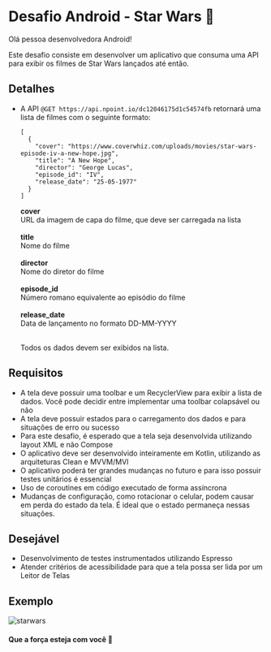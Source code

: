 # Desafio Android - Star Wars 🤖

Olá pessoa desenvolvedora Android!

Este desafio consiste em desenvolver um aplicativo que consuma uma API para exibir os filmes de Star Wars lançados até então.

## Detalhes 
- A API ```@GET https://api.npoint.io/dc12046175d1c54574fb``` retornará uma lista de filmes com o seguinte formato:

    ```
    [
      {
        "cover": "https://www.coverwhiz.com/uploads/movies/star-wars-episode-iv-a-new-hope.jpg",
        "title": "A New Hope",
        "director": "George Lucas",
        "episode_id": "IV",
        "release_date": "25-05-1977"
      }
  ]
  ```
  
  
  **cover** <br>URL da imagem de capa do filme, que deve ser carregada na lista<br><br>
  **title** <br>Nome do filme<br><br>
  **director** <br>Nome do diretor do filme<br><br>
  **episode_id** <br>Número romano equivalente ao episódio do filme<br><br>
  **release_date** <br>Data de lançamento no formato DD-MM-YYYY<br><br>
  
  Todos os dados devem ser exibidos na lista.
  

## Requisitos 

- A tela deve possuir uma toolbar e um RecyclerView para exibir a lista de dados. Você pode decidir entre implementar uma toolbar colapsável ou não
- A tela deve possuir estados para o carregamento dos dados e para situações de erro ou sucesso
- Para este desafio, é esperado que a tela seja desenvolvida utilizando layout XML e não Compose
- O aplicativo deve ser desenvolvido inteiramente em Kotlin, utilizando as arquiteturas Clean e MVVM/MVI
- O aplicativo poderá ter grandes mudanças no futuro e para isso possuir testes unitários é essencial
- Uso de coroutines em código executado de forma assíncrona
- Mudanças de configuração, como rotacionar o celular, podem causar em perda do estado da tela. É ideal que o estado permaneça nessas situações.

## Desejável 

- Desenvolvimento de testes instrumentados utilizando Espresso
- Atender critérios de acessibilidade para que a tela possa ser lida por um Leitor de Telas

## Exemplo 
![starwars](https://user-images.githubusercontent.com/11378932/192324338-17f6385b-cd0e-487c-94d1-253e2d1ad2d6.gif)





#### Que a força esteja com você 🚀

